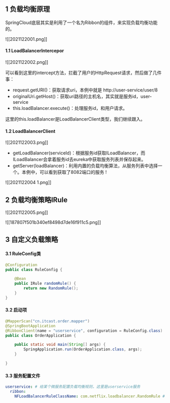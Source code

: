 ## 1 负载均衡原理



SpringCloud底层其实是利用了一个名为Ribbon的组件，来实现负载均衡功能的。 

![[2021122001.png]]


#### 1.1 LoadBalancerIntercepor

![[2021122002.png]]


可以看到这里的intercept方法，拦截了用户的HttpRequest请求，然后做了几件事：

- request.getURI()：获取请求uri，本例中就是 http://user-service/user/8
- originalUri.getHost()：获取uri路径的主机名，其实就是服务id，user-service
- this.loadBalancer.execute()：处理服务id，和用户请求。

这里的this.loadBalancer是LoadBalancerClient类型，我们继续跟入。

#### 1.2 LoadBalancerClient

![[2021122003.png]]

- getLoadBalancer(serviceId)：根据服务id获取ILoadBalancer，而ILoadBalancer会拿着服务id去eureka中获取服务列表并保存起来。
- getServer(loadBalancer)：利用内置的负载均衡算法，从服务列表中选择一个。本例中，可以看到获取了8082端口的服务 !

![[2021122004 1.png]]

## 2 负载均衡策略IRule

![[2021122005.png]]

![[187807f501b340ef8498d7de16f911c5.png]]

## 3 自定义负载策略

#### 3.1 RuleConfig类

```java
@Configuration
public class RuleConfig {

    @Bean
    public IRule randomRule() {
        return new RandomRule();
    }
}
```

#### 3.2 启动项

```java
@MapperScan("cn.itcast.order.mapper")
@SpringBootApplication
@RibbonClient(name = "userservice", configuration = RuleConfig.class)
public class OrderApplication {

    public static void main(String[] args) {
        SpringApplication.run(OrderApplication.class, args);
    }

}
```

#### 3.3 服务配置文件

```yml
userservice: # 给某个微服务配置负载均衡规则，这里是userservice服务
  ribbon:
    NFLoadBalancerRuleClassName: com.netflix.loadbalancer.RandomRule # 负载均衡规则 
```
